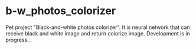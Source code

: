 # b-w_photos_colorizer
Pet project "Black-and-white photos colorizer". 
It is neural network that can receive black and white image and return colorize image. 
Development is in progress...
